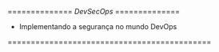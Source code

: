 ============== *DevSecOps* ==============

* Implementando a segurança no mundo DevOps

============================================
